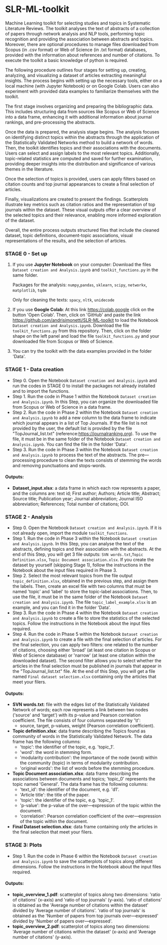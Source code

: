 # SLR-ML-toolkit
Machine Learning toolkit for selecting studies and topics in Systematic Literature Reviews. The toolkit analyses the text of abstracts of a collection of papers through network analysis and NLP tools, performing topic recognition and providing the association between abstracts and topics. Moreover, there are optional procedures to manage files downloaded from Scopus (in .csv format) or Web of Science (in .txt format) databases, provided with the information about references and number of citations. To execute the toolkit a basic knowledge of python is required.

The following procedure outlines four stages for setting up, creating, analyzing, and visualizing a dataset of articles extracting meaningful insights.
The process begins with setting up the necessary tools, either on a local machine (with Jupyter Notebook) or on Google Colab. Users can also experiment with provided data examples to familiarize themselves with the toolkit.

The first stage involves organizing and preparing the bibliographic data. This includes structuring data from sources like Scopus or Web of Science into a data frame, enhancing it with additional information about journal rankings, and pre-processing the abstracts.

Once the data is prepared, the analysis stage begins. The analysis focuses on identifying distinct topics within the abstracts through the application of the Statistically Validated Networks method to build a network of words. Then, the toolkit identifies topics and their associations with the documents. Users can select and assign labels to the most relevant topics. Additionally, topic-related statistics are computed and saved for further examination, providing deeper insights into the distribution and significance of various themes in the literature.

Once the selection of topics is provided, users can apply filters based on citation counts and top journal appearances to create a final selection of articles.

Finally, visualizations are created to present the findings. Scatterplots illustrate key metrics such as citation ratios and the representation of top journals within the dataset. These visual outputs offer a clear overview of the selected topics and their relevance, enabling more informed exploration of the dataset.

Overall, the entire process outputs structured files that include the cleaned dataset, topic definitions, document-topic associations, visual representations of the results, and the selection of articles. 


### STAGE 0 - Set up
1. If you use **Jupyter Notebook** on your computer: Download the files `Dataset creation and Analysis.ipynb` and `toolkit_functions.py` in the same folder.

	Packages for the analysis: `numpy`,`pandas`, `sklearn`, `scipy`, `networkx`, `matplotlib`, `tqdm`

	Only for cleaning the texts: `spacy`, `nltk`, `unidecode`


2. If you use **Google Colab**: At this link https://colab.google click on the button 'Open Colab'. Then, click on 'GitHub' and paste the link https://github.com/andrisimonetti/SLR-ML-toolkit to load the Notebook `Dataset creation and Analysis.ipynb`. Download the file `toolkit_functions.py` from this repository. Then, click on the folder shape on the left panel and load the file `toolkit_functions.py` and your downloaded file from Scopus or Web of Science.


3. You can try the toolkit with the data examples provided in the folder 'Data'.



### STAGE 1 - Data creation
- Step 0. Open the Notebook `Dataset creation and Analysis.ipynb` and run the codes in STAGE 0 to install the packages not already installed and to import the functions.
- Step 1. Run the code in Phase 1 within the Notebook `Dataset creation and Analysis.ipynb`. In this Step, you can organize the downloaded file from Scopus or Web of Science in a data frame.
- Step 2. Run the code in Phase 2 within the Notebook `Dataset creation and Analysis.ipynb` to add a new column to the data frame to indicate which journal appears in a list of Top Journals. If the file list is not provided by the user, the default list is provided by the file "TopJournal_list.txt" (reference:https://journalranking.org). To use the file, it must be in the same folder of the Notebook `Dataset creation and Analysis.ipynb`. You can find the file in the folder 'Data'.
- Step 3. Run the code in Phase 3 within the Notebook `Dataset creation and Analysis.ipynb` to process the text of the abstracts. The pre—processing procedure to clean the texts consists of stemming the words and removing punctuations and stops-words.

#### Outputs:
- **Dataset_input.xlsx**: a data frame in which each row represents a paper, and the columns are:
text id; First author; Authors; Article title; Abstract; Source title; Publication year; Journal abbreviation; Journal ISO abbreviation; References; Total number of citations; DOI.


### STAGE 2 - Analysis
- Step 0. Open the Notebook `Dataset creation and Analysis.ipynb`. If it is not already open, import the module `toolkit_functions`.
- Step 1. Run the code in Phase 3 within the Notebook `Dataset creation and Analysis.ipynb`. In this Step, you can analyse the text of the abstracts, defining topics and their association with the abstracts. At the end of this Step, you will get 3 file outputs: `SVN words.txt`,`Topic Definition.xlsx`, `Topic Document association.xlsx`. If you create the dataset by yourself (skipping Stage 1), follow the instructions in the Notebook about the input files required in Phase 3.
- Step 2. Select the most relevant topics from the file output `topic_definition.xlsx`, obtained in the previous step, and assign them the labels. Then, create an excel file with two columns that must be named 'topic' and 'label' to store the topic-label associations. Then, to use the file, it must be in the same folder of the Notebook `Dataset creation and Analysis.ipynb`. The file `topic_label_example.xlsx` is an example, and you can find it in the folder 'Data'. 
- Step 3. Run the code in Phase 4 within the Notebook `Dataset creation and Analysis.ipynb` to create a file to store the statistics of the selected topics. Follow the instructions in the Notebook about the input files required.
- Step 4. Run the code in Phase 5 within the Notebook `Dataset creation and Analysis.ipynb` to create a file with the final selection of articles. For the final selection, you can apply two filters: one related to the number of citations, choosing either 'broad' (at least one citation in Scopus or Web of Science database) or 'narrow' (at least one citation within the downloaded dataset). The second filter allows you to select whether the articles in the final selection must be published in journals that appear in the "TopJournal_list.txt" file. At the end of this Step, you will get a file named `Final dataset selection.xlsx` containing only the articles that meet your filers.

#### Outputs:
- **SVN words.txt**: file with the edges list of the Statistically Validated Network of words; each row represents a link between two nodes ('source' and 'target') with its p-value and Pearson correlation coefficient. The file consists of four columns separated by '\t':
    - source, target, p-values, weight (Pearson correlation coefficient).
- **Topic definition.xlsx**: data frame describing the Topics found as community of words in the Statistically Validated Network. The data frame has the following columns:
    - 'topic': the identifier of the topic, e.g. 'topic_1'.
    - 'word': the word in stemming form.
    - 'modularity contribution': the importance of the node (word) within the community (topic) in terms of modularity contribution.
    - 'original words': the list of words before the stemming procedure.
- **Topic Document association.xlsx**: data frame describing the associations between documents and topics; 'topic_0' represents the topic named 'General'.  The data frame has the following columns:
    - 'text_id': the identifier of the document, e.g. 'd1'.
    - 'Article title': the title of the paper.
    - 'topic': the identifier of the topic, e.g. 'topic_1'.
    - 'p-value': the p-value of the over—expression of the topic within the document.
    - 'correlation': Pearson correlation coefficient of the over—expression of the topic within the document.
- **Final Dataset selection.xlsx**: data frame containing only the articles in the final selection that meet your filers.

   
### STAGE 3: Plots
- Step 1. Run the code in Phase 6 within the Notebook `Dataset creation and Analysis.ipynb` to save the scatterplots of topics along different dimensions. Follow the instructions in the Notebook about the input files required.

#### Outputs:
- **topic_overview_1.pdf**: scatterplot of topics along two dimensions: 'ratio of citations' (x-axis) and 'ratio of top journals' (y-axis). 'ratio of citations' is obtained as the 'Average number of citations within the dataset' divided by 'Average number of citations'. 'ratio of top journals' is obtained as the 'Number of papers from top journals over—expressed' divided by 'Number of papers over—expressed'.
- **topic_overview_2.pdf**: scatterplot of topics along two dimensions: 'Average number of citations within the dataset' (x-axis) and 'Average number of citations' (y-axis).
